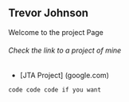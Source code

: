 ## Trevor Johnson

Welcome to the project Page

###### Check the link to a project of mine

* [JTA Project] (google.com)


```markdown
code code code if you want
``` 
